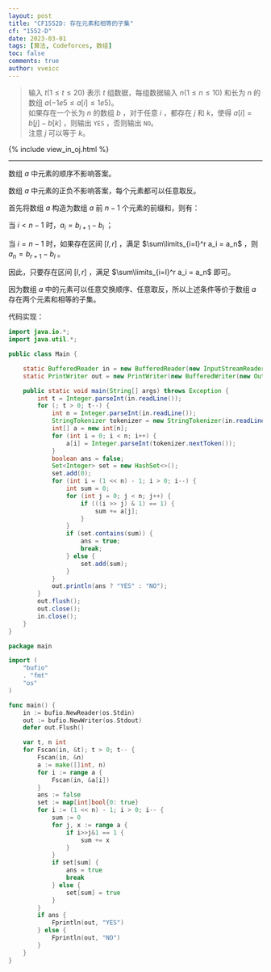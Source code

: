```yaml
---
layout: post
title: "CF1552D: 存在元素和相等的子集"
cf: "1552-D"
date: 2023-03-01
tags: [算法, Codeforces, 数组]
toc: false
comments: true
author: vveicc
---
```


> 输入 $t(1≤t≤20)$ 表示 $t$ 组数据，每组数据输入 $n(1≤n≤10)$ 和长为 $n$ 的数组 $a(-1e5≤a[i]≤1e5)$。<br>
> 如果存在一个长为 $n$ 的数组 $b$ ，对于任意 $i$ ，都存在 $j$ 和 $k$，使得 $a[i]=b[j]-b[k]$ ，则输出 `YES`
> ，否则输出 `NO`。<br>
> 注意 $j$ 可以等于 $k$。

{% include view_in_oj.html %}

<!-- more -->

---

数组 $a$ 中元素的顺序不影响答案。

数组 $a$ 中元素的正负不影响答案，每个元素都可以任意取反。

首先将数组 $a$ 构造为数组 $a$ 前 $n-1$ 个元素的前缀和，则有：

当 $i < n-1$ 时，$a_i = b_{i+1} - b_i$ ；

当 $i = n-1$ 时，如果存在区间 $[l, r]$ ，满足 $\sum\limits_{i=l}^r a_i = a_n$ ，则 $a_n = b_{r+1} - b_l$ 。

因此，只要存在区间 $[l, r]$ ，满足 $\sum\limits_{i=l}^r a_i = a_n$ 即可。

因为数组 $a$ 中的元素可以任意交换顺序、任意取反，所以上述条件等价于数组 $a$ 存在两个元素和相等的子集。

代码实现：

```java Java
import java.io.*;
import java.util.*;

public class Main {

    static BufferedReader in = new BufferedReader(new InputStreamReader(System.in));
    static PrintWriter out = new PrintWriter(new BufferedWriter(new OutputStreamWriter(System.out)));

    public static void main(String[] args) throws Exception {
        int t = Integer.parseInt(in.readLine());
        for (; t > 0; t--) {
            int n = Integer.parseInt(in.readLine());
            StringTokenizer tokenizer = new StringTokenizer(in.readLine());
            int[] a = new int[n];
            for (int i = 0; i < n; i++) {
                a[i] = Integer.parseInt(tokenizer.nextToken());
            }
            boolean ans = false;
            Set<Integer> set = new HashSet<>();
            set.add(0);
            for (int i = (1 << n) - 1; i > 0; i--) {
                int sum = 0;
                for (int j = 0; j < n; j++) {
                    if (((i >> j) & 1) == 1) {
                        sum += a[j];
                    }
                }
                if (set.contains(sum)) {
                    ans = true;
                    break;
                } else {
                    set.add(sum);
                }
            }
            out.println(ans ? "YES" : "NO");
        }
        out.flush();
        out.close();
        in.close();
    }
}
```

```go Go
package main

import (
    "bufio"
    . "fmt"
    "os"
)

func main() {
    in := bufio.NewReader(os.Stdin)
    out := bufio.NewWriter(os.Stdout)
    defer out.Flush()

    var t, n int
    for Fscan(in, &t); t > 0; t-- {
        Fscan(in, &n)
        a := make([]int, n)
        for i := range a {
            Fscan(in, &a[i])
        }
        ans := false
        set := map[int]bool{0: true}
        for i := (1 << n) - 1; i > 0; i-- {
            sum := 0
            for j, x := range a {
                if i>>j&1 == 1 {
                    sum += x
                }
            }
            if set[sum] {
                ans = true
                break
            } else {
                set[sum] = true
            }
        }
        if ans {
            Fprintln(out, "YES")
        } else {
            Fprintln(out, "NO")
        }
    }
}
```
